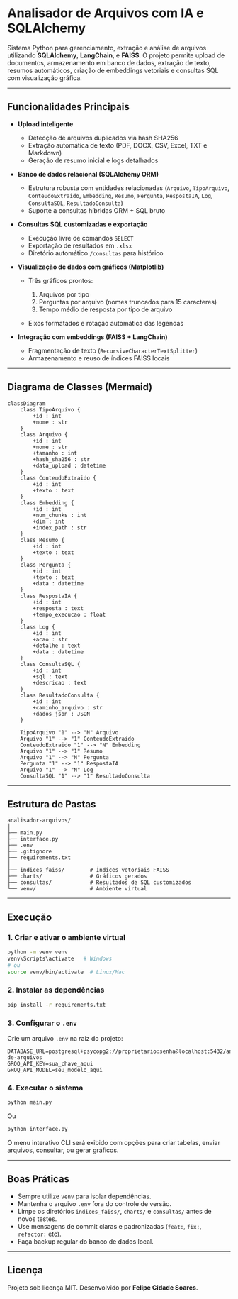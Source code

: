 # Analisador de Arquivos com IA e SQLAlchemy

Sistema Python para gerenciamento, extração e análise de arquivos utilizando **SQLAlchemy**, **LangChain**, e **FAISS**.
O projeto permite upload de documentos, armazenamento em banco de dados, extração de texto, resumos automáticos, criação de embeddings vetoriais e consultas SQL com visualização gráfica.

---

## Funcionalidades Principais

* **Upload inteligente**

  * Detecção de arquivos duplicados via hash SHA256
  * Extração automática de texto (PDF, DOCX, CSV, Excel, TXT e Markdown)
  * Geração de resumo inicial e logs detalhados

* **Banco de dados relacional (SQLAlchemy ORM)**

  * Estrutura robusta com entidades relacionadas (`Arquivo`, `TipoArquivo`, `ConteudoExtraido`, `Embedding`, `Resumo`, `Pergunta`, `RespostaIA`, `Log`, `ConsultaSQL`, `ResultadoConsulta`)
  * Suporte a consultas híbridas ORM + SQL bruto

* **Consultas SQL customizadas e exportação**

  * Execução livre de comandos `SELECT`
  * Exportação de resultados em `.xlsx`
  * Diretório automático `/consultas` para histórico

* **Visualização de dados com gráficos (Matplotlib)**

  * Três gráficos prontos:

    1. Arquivos por tipo
    2. Perguntas por arquivo (nomes truncados para 15 caracteres)
    3. Tempo médio de resposta por tipo de arquivo
  * Eixos formatados e rotação automática das legendas

* **Integração com embeddings (FAISS + LangChain)**

  * Fragmentação de texto (`RecursiveCharacterTextSplitter`)
  * Armazenamento e reuso de índices FAISS locais

---

## Diagrama de Classes (Mermaid)

```mermaid
classDiagram
    class TipoArquivo {
        +id : int
        +nome : str
    }
    class Arquivo {
        +id : int
        +nome : str
        +tamanho : int
        +hash_sha256 : str
        +data_upload : datetime
    }
    class ConteudoExtraido {
        +id : int
        +texto : text
    }
    class Embedding {
        +id : int
        +num_chunks : int
        +dim : int
        +index_path : str
    }
    class Resumo {
        +id : int
        +texto : text
    }
    class Pergunta {
        +id : int
        +texto : text
        +data : datetime
    }
    class RespostaIA {
        +id : int
        +resposta : text
        +tempo_execucao : float
    }
    class Log {
        +id : int
        +acao : str
        +detalhe : text
        +data : datetime
    }
    class ConsultaSQL {
        +id : int
        +sql : text
        +descricao : text
    }
    class ResultadoConsulta {
        +id : int
        +caminho_arquivo : str
        +dados_json : JSON
    }

    TipoArquivo "1" --> "N" Arquivo
    Arquivo "1" --> "1" ConteudoExtraido
    ConteudoExtraido "1" --> "N" Embedding
    Arquivo "1" --> "1" Resumo
    Arquivo "1" --> "N" Pergunta
    Pergunta "1" --> "1" RespostaIA
    Arquivo "1" --> "N" Log
    ConsultaSQL "1" --> "1" ResultadoConsulta
```

---

## Estrutura de Pastas

```
analisador-arquivos/
│
├── main.py
├── interface.py
├── .env
├── .gitignore
├── requirements.txt
│
├── indices_faiss/        # Índices vetoriais FAISS
├── charts/               # Gráficos gerados
├── consultas/            # Resultados de SQL customizados
└── venv/                 # Ambiente virtual
```

---

## Execução

### 1. Criar e ativar o ambiente virtual

```bash
python -m venv venv
venv\Scripts\activate   # Windows
# ou
source venv/bin/activate  # Linux/Mac
```

### 2. Instalar as dependências

```bash
pip install -r requirements.txt
```

### 3. Configurar o `.env`

Crie um arquivo `.env` na raiz do projeto:

```
DATABASE_URL=postgresql+psycopg2://proprietario:senha@localhost:5432/analisador-de-arquivos
GROQ_API_KEY=sua_chave_aqui
GROQ_API_MODEL=seu_modelo_aqui
```

### 4. Executar o sistema

```bash
python main.py
```
Ou  
```bash
python interface.py
```

O menu interativo CLI será exibido com opções para criar tabelas, enviar arquivos, consultar, ou gerar gráficos.

---

## Boas Práticas

* Sempre utilize `venv` para isolar dependências.
* Mantenha o arquivo `.env` fora do controle de versão.
* Limpe os diretórios `indices_faiss/`, `charts/` e `consultas/` antes de novos testes.
* Use mensagens de commit claras e padronizadas (`feat:`, `fix:`, `refactor:` etc).
* Faça backup regular do banco de dados local.

---

## Licença

Projeto sob licença MIT.
Desenvolvido por **Felipe Cidade Soares**.
